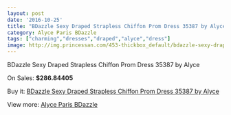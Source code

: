 ```yaml
---
layout: post
date: '2016-10-25'
title: "BDazzle Sexy Draped Strapless Chiffon Prom Dress 35387 by Alyce"
category: Alyce Paris BDazzle
tags: ["charming","dresses","draped","alyce","dress"]
image: http://img.princessan.com/453-thickbox_default/bdazzle-sexy-draped-strapless-chiffon-prom-dress-35387-by-alyce.jpg
---
```

BDazzle Sexy Draped Strapless Chiffon Prom Dress 35387 by Alyce

On Sales: **$286.84405**
<a href="https://www.princessan.com/en/alyce-paris-bdazzle/223-bdazzle-sexy-draped-strapless-chiffon-prom-dress-35387-by-alyce.html"><amp-img layout="responsive" width="600" height="600" src="//img.princessan.com/453-thickbox_default/bdazzle-sexy-draped-strapless-chiffon-prom-dress-35387-by-alyce.jpg" alt="BDazzle Sexy Draped Strapless Chiffon Prom Dress 35387 by Alyce 0" /></a>
<a href="https://www.princessan.com/en/alyce-paris-bdazzle/223-bdazzle-sexy-draped-strapless-chiffon-prom-dress-35387-by-alyce.html"><amp-img layout="responsive" width="600" height="600" src="//img.princessan.com/455-thickbox_default/bdazzle-sexy-draped-strapless-chiffon-prom-dress-35387-by-alyce.jpg" alt="BDazzle Sexy Draped Strapless Chiffon Prom Dress 35387 by Alyce 1" /></a>
<a href="https://www.princessan.com/en/alyce-paris-bdazzle/223-bdazzle-sexy-draped-strapless-chiffon-prom-dress-35387-by-alyce.html"><amp-img layout="responsive" width="600" height="600" src="//img.princessan.com/454-thickbox_default/bdazzle-sexy-draped-strapless-chiffon-prom-dress-35387-by-alyce.jpg" alt="BDazzle Sexy Draped Strapless Chiffon Prom Dress 35387 by Alyce 2" /></a>

Buy it: [BDazzle Sexy Draped Strapless Chiffon Prom Dress 35387 by Alyce](https://www.princessan.com/en/alyce-paris-bdazzle/223-bdazzle-sexy-draped-strapless-chiffon-prom-dress-35387-by-alyce.html "BDazzle Sexy Draped Strapless Chiffon Prom Dress 35387 by Alyce")

View more: [Alyce Paris BDazzle](https://www.princessan.com/en/4-alyce-paris-bdazzle "Alyce Paris BDazzle")